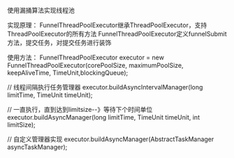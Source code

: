 使用漏捅算法实现线程池

实现原理：
   FunnelThreadPoolExecutor继承ThreadPoolExecutor，支持ThreadPoolExecutor的所有方法
   FunnelThreadPoolExecutor定义funnelSubmit方法，提交任务，对提交任务进行装饰
   
使用方法：
   FunnelThreadPoolExecutor executor = new FunnelThreadPoolExecutor(corePoolSize, maximumPoolSize, keepAliveTime, TimeUnit,blockingQueue);
   
   // 线程间隔执行任务管理器
   executor.buildAsyncIntervalManager(long limitTime, TimeUnit timeUnit);
   
   // 一直执行，直到达到limitsize--》等待下个时间单位
   executor.buildAsyncManager(long limitTime, TimeUnit timeUnit, int limitSize);
   
   // 自定义管理器实现
   executor.buildAsyncManager(AbstractTaskManager asyncTaskManager);
